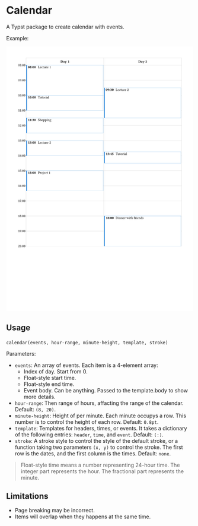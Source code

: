 # Calendar

A Typst package to create calendar with events.

Example:

![](./example.png)

## Usage

`calendar(events, hour-range, minute-height, template, stroke)`

Parameters:

- `events`: An array of events. Each item is a 4-element array:
  - Index of day. Start from 0.
  - Float-style start time.
  - Float-style end time.
  - Event body. Can be anything. Passed to the template.body to show more details.
- `hour-range`: Then range of hours, affacting the range of the calendar. Default: `(8, 20)`.
- `minute-height`: Height of per minute. Each minute occupys a row. This number is to control the height of each row. Default: `0.8pt`.
- `template`: Templates for headers, times, or events. It takes a dictionary of the following entries: `header`, `time`, and `event`. Default: `(:)`.
- `stroke`: A stroke style to control the style of the default stroke, or a function taking two parameters `(x, y)` to control the stroke. The first row is the dates, and the first column is the times. Default: `none`.

> Float-style time means a number representing 24-hour time. The integer part represents the hour. The fractional part represents the minute.

## Limitations

- Page breaking may be incorrect.
- Items will overlap when they happens at the same time.
